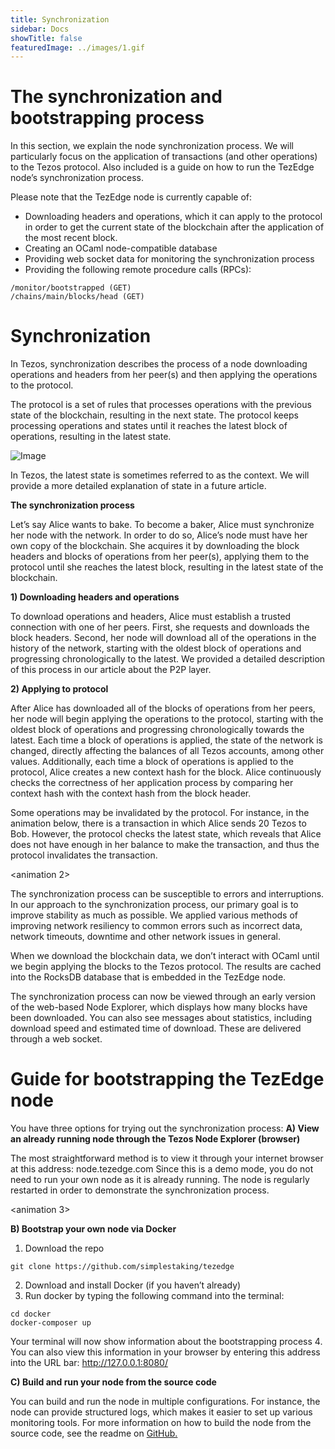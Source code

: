 ```yaml
---
title: Synchronization
sidebar: Docs
showTitle: false
featuredImage: ../images/1.gif
---
```


# The synchronization and bootstrapping process 

In this section, we explain the node synchronization process. We will particularly focus on the application of transactions (and other operations) to the Tezos protocol. Also included is a guide on how to run the TezEdge node’s synchronization process.

Please note that the TezEdge node is currently capable of:
* Downloading headers and operations, which it can apply to the protocol in order to get the current state of the blockchain after the application of the most recent block.
* Creating an OCaml node-compatible database
* Providing web socket data for monitoring the synchronization process
* Providing the following remote procedure calls (RPCs):
```
/monitor/bootstrapped (GET)
/chains/main/blocks/head (GET)
```

# Synchronization

In Tezos, synchronization describes the process of a node downloading operations and headers from her peer(s) and then applying the operations to the protocol.

The protocol is a set of rules that processes operations with the previous state of the blockchain, resulting in the next state. The protocol keeps processing operations and states until it reaches the latest block of operations, resulting in the latest state.

![Image](../../static/images/synchronization_1.gif "Image")

In Tezos, the latest state is sometimes referred to as the context. We will provide a more detailed explanation of state in a future article.

**The synchronization process**

Let’s say Alice wants to bake. To become a baker, Alice must synchronize her node with the network. In order to do so, Alice’s node must have her own copy of the blockchain. She acquires it by downloading the block headers and blocks of operations from her peer(s), applying them to the protocol until she reaches the latest block, resulting in the latest state of the blockchain.

**1) Downloading headers and operations**

To download operations and headers, Alice must establish a trusted connection with one of her peers. First, she requests and downloads the block headers. Second, her node will download all of the operations in the history of the network, starting with the oldest block of operations and progressing chronologically to the latest. We provided a detailed description of this process in our article about the P2P layer.

**2) Applying to protocol**

After Alice has downloaded all of the blocks of operations from her peers, her node will begin applying the operations to the protocol, starting with the oldest block of operations and progressing chronologically towards the latest. Each time a block of operations is applied, the state of the network is changed, directly affecting the balances of all Tezos accounts, among other values. Additionally, each time a block of operations is applied to the protocol, Alice creates a new context hash for the block. Alice continuously checks the correctness of her application process by comparing her context hash with the context hash from the block header.

Some operations may be invalidated by the protocol. For instance, in the animation below, there is a transaction in which Alice sends 20 Tezos to Bob. However, the protocol checks the latest state, which reveals that Alice does not have enough in her balance to make the transaction, and thus the protocol invalidates the transaction.

<animation 2>

The synchronization process can be susceptible to errors and interruptions. In our approach to the synchronization process, our primary goal is to improve stability as much as possible. We applied various methods of improving network resiliency to common errors such as incorrect data, network timeouts, downtime and other network issues in general.

When we download the blockchain data, we don’t interact with OCaml until we begin applying the blocks to the Tezos protocol. The results are cached into the RocksDB database that is embedded in the TezEdge node.

The synchronization process can now be viewed through an early version of the web-based Node Explorer, which displays how many blocks have been downloaded. You can also see messages about statistics, including download speed and estimated time of download. These are delivered through a web socket.

# Guide for bootstrapping the TezEdge node
You have three options for trying out the synchronization process:
**A) View an already running node through the Tezos Node Explorer (browser)**

The most straightforward method is to view it through your internet browser at this address: node.tezedge.com
Since this is a demo mode, you do not need to run your own node as it is already running. The node is regularly restarted in order to demonstrate the synchronization process.

<animation 3>

**B) Bootstrap your own node via Docker**
1. Download the repo
```
git clone https://github.com/simplestaking/tezedge
```
2. Download and install Docker (if you haven’t already)
3. Run docker by typing the following command into the terminal:
```
cd docker
docker-composer up
```
Your terminal will now show information about the bootstrapping process
4. You can also view this information in your browser by entering this address into the URL bar: http://127.0.0.1:8080/
 
**C) Build and run your node from the source code**

You can build and run the node in multiple configurations. For instance, the node can provide structured logs, which makes it easier to set up various monitoring tools. For more information on how to build the node from the source code, see the readme on [GitHub.](https://github.com/simplestaking/tezedge)
